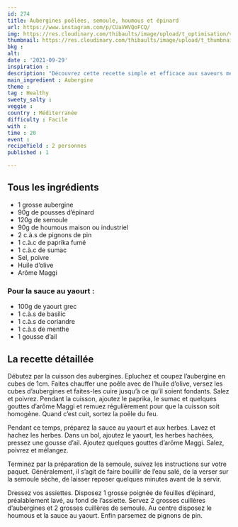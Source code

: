 ```yaml
---
id: 274
title: Aubergines poêlées, semoule, houmous et épinard
url: https://www.instagram.com/p/CUaVWVQoFCQ/
img: https://res.cloudinary.com/thibaults/image/upload/t_optimisation/v1633001492/Recipes/20210929_aubergines_semoule_epinard.jpg
thumbnail: https://res.cloudinary.com/thibaults/image/upload/t_thumbnail_josie/v1633001492/Recipes/20210929_aubergines_semoule_epinard.jpg
bkg : 
alt: 
date : '2021-09-29'
inspiration : 
description: "Découvrez cette recette simple et efficace aux saveurs méditerranéennes : aubergine à la poêle, semoule, houmous, pousses d’épinard et sauce au yaourt."
main_ingredient : Aubergine
theme : 
tag : Healthy
sweety_salty : 
veggie : 
country : Méditerranée
difficulty : Facile
with : 
time : 20
event : 
recipeYield : 2 personnes
published : 1

---
```


## Tous les ingrédients
 - 1 grosse aubergine
 - 90g de pousses d’épinard
 - 120g de semoule
 - 90g de houmous maison ou industriel
 - 2 c.à.s de pignons de pin
 - 1 c.à.c de paprika fumé
 - 1 c.à.c de sumac
 - Sel, poivre
 - Huile d’olive
 - Arôme Maggi

### Pour la sauce au yaourt :
 - 100g de yaourt grec
 - 1 c.à.s de basilic
 - 1 c.à.s de coriandre
 - 1 c.à.s de menthe
 - 1 gousse d’ail

## La recette détaillée
Débutez par la cuisson des aubergines. Epluchez et coupez l’aubergine en cubes de 1cm. Faites chauffer une poêle avec de l’huile d’olive, versez les cubes d’aubergines et faites-les cuire jusqu’à ce qu’il soient fondants. Salez et poivrez. Pendant la cuisson, ajoutez le paprika, le sumac et quelques gouttes d’arôme Maggi et remuez régulièrement pour que la cuisson soit homogène. Quand c’est cuit, sortez la poêle du feu.

Pendant ce temps, préparez la sauce au yaourt et aux herbes. Lavez et hachez les herbes. Dans un bol, ajoutez le yaourt, les herbes hachées, pressez une gousse d’ail. Ajoutez quelques gouttes d’arôme Maggi. Salez, poivrez et mélangez.

Terminez par la préparation de la semoule, suivez les instructions sur votre paquet. Généralement, il s’agit de faire bouillir de l’eau salé, de la verser sur la semoule sèche, de laisser reposer quelques minutes avant de la servir.

Dressez vos assiettes. Disposez 1 grosse poignée de feuilles d’épinard, préalablement lavé, au fond de l’assiette. Servez 2 grosses cuillères d’aubergines et 2 grosses cuillères de semoule. Au centre disposez le houmous et la sauce au yaourt. Enfin parsemez de pignons de pin.